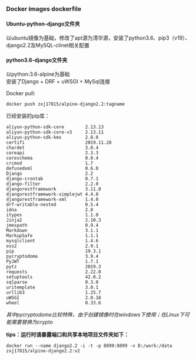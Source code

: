 ### Docker images dockerfile
#### Ubuntu-python-django文件夹
以ubuntu镜像为基础，修改了apt源为清华源，安装了python3.6、pip3（v19）、django2.2及MySQL-clinet相关配置

#### python3.6-django文件夹
以python:3.6-alpine为基础  
安装了Django + DRF + uWSGI + MySql连接   
  
Docker pull:
```
docker push zxj17815/alpine-django2.2:tagname
```
已经安装的pip库：  
```
aliyun-python-sdk-core        2.13.13
aliyun-python-sdk-core-v3     2.13.11
aliyun-python-sdk-kms         2.8.0
certifi                       2019.11.28
chardet                       3.0.4
coreapi                       2.3.3
coreschema                    0.0.4
crcmod                        1.7
defusedxml                    0.6.0
Django                        2.2
django-crontab                0.7.1
django-filter                 2.2.0
djangorestframework           3.11.0
djangorestframework-simplejwt 4.4.0
djangorestframework-xml       1.4.0
drf-writable-nested           0.5.4
idna                          2.8
itypes                        1.1.0
Jinja2                        2.10.3
jmespath                      0.9.4
Markdown                      3.1.1
MarkupSafe                    1.1.1
mysqlclient                   1.4.6
oss2                          2.9.1
pip                           19.3.1
pycryptodome                  3.9.4
PyJWT                         1.7.1
pytz                          2019.3
requests                      2.22.0
setuptools                    42.0.2
sqlparse                      0.3.0
uritemplate                   3.0.1
urllib3                       1.25.7
uWSGI                         2.0.18
wheel                         0.33.6
```
*其中pycryptodome比较特殊，由于创建镜像时在windows下使用；在Linux下可能需要替换为crypto*  
   
**tips：运行时请暴露端口和共享本地项目文件夹如下：**
```shell
docker run --name django2.2 -i -t -p 8899:8899 -v D:/work:/data zxj17815/alpine-django2.2:v2
```